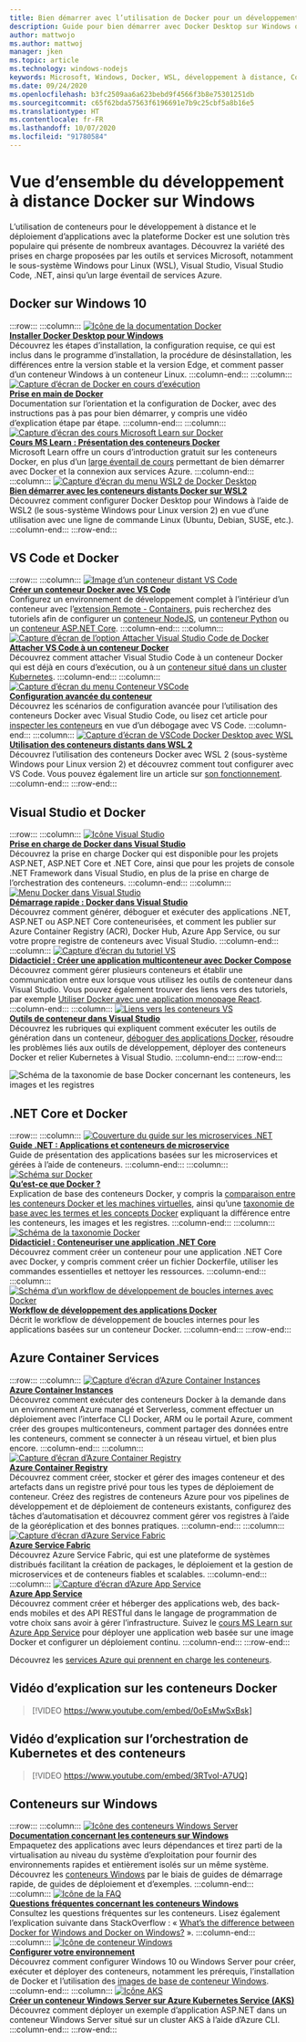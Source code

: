 ```yaml
---
title: Bien démarrer avec l’utilisation de Docker pour un développement à distance à l’aide de conteneurs
description: Guide pour bien démarrer avec Docker Desktop sur Windows ou WSL.
author: mattwojo
ms.author: mattwoj
manager: jken
ms.topic: article
ms.technology: windows-nodejs
keywords: Microsoft, Windows, Docker, WSL, développement à distance, Containers, Docker Desktop, comparaison entre Windows et WSL
ms.date: 09/24/2020
ms.openlocfilehash: b3fc2509aa6a623bebd9f4566f3b8e75301251db
ms.sourcegitcommit: c65f62bda57563f6196691e7b9c25cbf5a8b16e5
ms.translationtype: HT
ms.contentlocale: fr-FR
ms.lasthandoff: 10/07/2020
ms.locfileid: "91780584"
---
```

# <a name="overview-of-docker-remote-development-on-windows"></a>Vue d’ensemble du développement à distance Docker sur Windows

L’utilisation de conteneurs pour le développement à distance et le déploiement d’applications avec la plateforme Docker est une solution très populaire qui présente de nombreux avantages. Découvrez la variété des prises en charge proposées par les outils et services Microsoft, notamment le sous-système Windows pour Linux (WSL), Visual Studio, Visual Studio Code, .NET, ainsi qu’un large éventail de services Azure.

## <a name="docker-on-windows-10"></a>Docker sur Windows 10

:::row:::
    :::column:::
       [![Icône de la documentation Docker](../../images/docker-docs-icon.png)](https://docs.docker.com/docker-for-windows/install/)<br>
        **[Installer Docker Desktop pour Windows](https://docs.docker.com/docker-for-windows/install/)**<br>
        Découvrez les étapes d’installation, la configuration requise, ce qui est inclus dans le programme d’installation, la procédure de désinstallation, les différences entre la version stable et la version Edge, et comment passer d’un conteneur Windows à un conteneur Linux.
    :::column-end:::
    :::column:::
       [![Capture d’écran de Docker en cours d’exécution](../../images/docker-running-screenshot.png)](https://docs.docker.com/get-started/)<br>
        **[Prise en main de Docker](https://docs.docker.com/get-started/)**<br>
        Documentation sur l’orientation et la configuration de Docker, avec des instructions pas à pas pour bien démarrer, y compris une vidéo d’explication étape par étape.
    :::column-end:::
    :::column:::
       [![Capture d’écran des cours Microsoft Learn sur Docker](../../images/docker-learn-course.png)](/learn/modules/intro-to-docker-containers/)<br>
        **[Cours MS Learn : Présentation des conteneurs Docker](/learn/modules/intro-to-docker-containers/)**<br>
        Microsoft Learn offre un cours d’introduction gratuit sur les conteneurs Docker, en plus d’un [large éventail de cours](/learn/browse/?terms=docker) permettant de bien démarrer avec Docker et la connexion aux services Azure.
    :::column-end:::
    :::column:::
       [![Capture d’écran du menu WSL2 de Docker Desktop](../../images/docker-wsl2.png)](/windows/wsl/tutorials/wsl-containers)<br>
        **[Bien démarrer avec les conteneurs distants Docker sur WSL2](/windows/wsl/tutorials/wsl-containers)**<br>
        Découvrez comment configurer Docker Desktop pour Windows à l’aide de WSL2 (le sous-système Windows pour Linux version 2) en vue d’une utilisation avec une ligne de commande Linux (Ubuntu, Debian, SUSE, etc.).
    :::column-end:::
:::row-end:::

## <a name="vs-code-and-docker"></a>VS Code et Docker

:::row:::
    :::column:::
       [![Image d’un conteneur distant VS Code](../../images/vscode-remote-containers.png)](https://code.visualstudio.com/docs/remote/create-dev-container)<br>
        **[Créer un conteneur Docker avec VS Code](https://code.visualstudio.com/docs/remote/containers-tutorial)**<br>
        Configurez un environnement de développement complet à l’intérieur d’un conteneur avec l’[extension Remote - Containers](https://marketplace.visualstudio.com/items?itemName=ms-vscode-remote.remote-containers), puis recherchez des tutoriels afin de configurer un [conteneur NodeJS](https://code.visualstudio.com/docs/containers/quickstart-node), un [conteneur Python](https://code.visualstudio.com/docs/containers/quickstart-python) ou un [conteneur ASP.NET Core](https://code.visualstudio.com/docs/containers/quickstart-aspnet-core).
    :::column-end:::
    :::column:::
       [![Capture d’écran de l’option Attacher Visual Studio Code de Docker](../../images/vscode-attach-docker.png)](https://code.visualstudio.com/docs/remote/attach-container)<br>
        **[Attacher VS Code à un conteneur Docker](https://code.visualstudio.com/docs/remote/attach-container)**<br>
        Découvrez comment attacher Visual Studio Code à un conteneur Docker qui est déjà en cours d’exécution, ou à un [conteneur situé dans un cluster Kubernetes](https://code.visualstudio.com/docs/remote/attach-container#_attach-to-a-container-in-a-kubernetes-cluster).
    :::column-end:::
    :::column:::
       [![Capture d’écran du menu Conteneur VSCode](../../images/vscode-advanced-docker.png)](https://code.visualstudio.com/docs/remote/containers-advanced)<br>
        **[Configuration avancée du conteneur](https://code.visualstudio.com/docs/remote/containers-advanced)**<br>
        Découvrez les scénarios de configuration avancée pour l’utilisation des conteneurs Docker avec Visual Studio Code, ou lisez cet article pour [inspecter les conteneurs](https://code.visualstudio.com/blogs/2019/10/31/inspecting-containers) en vue d’un débogage avec VS Code.
    :::column-end:::
    :::column:::
       [![Capture d’écran de VSCode Docker Desktop avec WSL](../../images/vscode-docker-wsl.png)](https://code.visualstudio.com/blogs/2020/07/01/containers-wsl)<br>
        **[Utilisation des conteneurs distants dans WSL 2](https://code.visualstudio.com/blogs/2020/07/01/containers-wsl)**<br>
        Découvrez l’utilisation des conteneurs Docker avec WSL 2 (sous-système Windows pour Linux version 2) et découvrez comment tout configurer avec VS Code. Vous pouvez également lire un article sur [son fonctionnement](https://code.visualstudio.com/blogs/2020/03/02/docker-in-wsl2#_how-it-works).
    :::column-end:::
:::row-end:::

## <a name="visual-studio-and-docker"></a>Visual Studio et Docker

:::row:::
    :::column:::
       [![Icône Visual Studio](../../images/visualstudio.png)](/visualstudio/containers/overview#docker-support-in-visual-studio-1)<br>
        **[Prise en charge de Docker dans Visual Studio](/visualstudio/containers/overview#docker-support-in-visual-studio-1)**<br>
        Découvrez la prise en charge Docker qui est disponible pour les projets ASP.NET, ASP.NET Core et .NET Core, ainsi que pour les projets de console .NET Framework dans Visual Studio, en plus de la prise en charge de l’orchestration des conteneurs.
    :::column-end:::
    :::column:::
       [![Menu Docker dans Visual Studio](../../images/visualstudio-docker-menu.png)](/visualstudio/containers/container-tools)<br>
        **[Démarrage rapide : Docker dans Visual Studio](/visualstudio/containers/container-tools)**<br>
        Découvrez comment générer, déboguer et exécuter des applications .NET, ASP.NET ou ASP.NET Core conteneurisées, et comment les publier sur Azure Container Registry (ACR), Docker Hub, Azure App Service, ou sur votre propre registre de conteneurs avec Visual Studio.
    :::column-end:::
    :::column:::
       [![Capture d’écran du tutoriel VS](../../images/visualstudio-tutorial.png)](/visualstudio/containers/tutorial-multicontainer)<br>
        **[Didacticiel : Créer une application multiconteneur avec Docker Compose](/visualstudio/containers/tutorial-multicontainer)**<br>
        Découvrez comment gérer plusieurs conteneurs et établir une communication entre eux lorsque vous utilisez les outils de conteneur dans Visual Studio. Vous pouvez également trouver des liens vers des tutoriels, par exemple [Utiliser Docker avec une application monopage React](/visualstudio/containers/container-tools-react).
    :::column-end:::
    :::column:::
       [![Liens vers les conteneurs VS](../../images/visualstudio-container-links.png)](/visualstudio/containers)<br>
        **[Outils de conteneur dans Visual Studio](/visualstudio/containers)**<br>
        Découvrez les rubriques qui expliquent comment exécuter les outils de génération dans un conteneur, [déboguer des applications Docker](/visualstudio/containers/edit-and-refresh), résoudre les problèmes liés aux outils de développement, déployer des conteneurs Docker et relier Kubernetes à Visual Studio.
    :::column-end:::
:::row-end:::

![Schéma de la taxonomie de base Docker concernant les conteneurs, les images et les registres](../../images/taxonomy-of-docker-terms-and-concepts.png)

## <a name="net-core-and-docker"></a>.NET Core et Docker

:::row:::
    :::column:::
       [![Couverture du guide sur les microservices .NET](../../images/dotnet-microservice-guide.png)](/dotnet/architecture/microservices/)<br>
        **[Guide .NET : Applications et conteneurs de microservice](/dotnet/architecture/microservices/)**<br>
        Guide de présentation des applications basées sur les microservices et gérées à l’aide de conteneurs.
    :::column-end:::
    :::column:::
       [![Schéma sur Docker](../../images/dotnet-docker-infographic.png)](/dotnet/architecture/microservices/container-docker-introduction/docker-defined)<br>
        **[Qu’est-ce que Docker ?](/dotnet/architecture/microservices/container-docker-introduction/docker-defined)**<br>
        Explication de base des conteneurs Docker, y compris la [comparaison entre les conteneurs Docker et les machines virtuelles](/dotnet/architecture/microservices/container-docker-introduction/docker-defined#comparing-docker-containers-with-virtual-machines), ainsi qu’une [taxonomie de base avec les termes et les concepts Docker](/dotnet/architecture/microservices/container-docker-introduction/docker-containers-images-registries) expliquant la différence entre les conteneurs, les images et les registres.
    :::column-end:::
    :::column:::
       [![Schéma de la taxonomie Docker](../../images/taxonomy-of-docker-terms-and-concepts.png)](/dotnet/core/docker/build-container?tabs=windows)<br>
        **[Didacticiel : Conteneuriser une application .NET Core](/dotnet/core/docker/build-container?tabs=windows)**<br>
        Découvrez comment créer un conteneur pour une application .NET Core avec Docker, y compris comment créer un fichier Dockerfile, utiliser les commandes essentielles et nettoyer les ressources.
    :::column-end:::
    :::column:::
       [![Schéma d’un workflow de développement de boucles internes avec Docker](../../images/dotnet-docker-workflow.png)](/dotnet/architecture/microservices/docker-application-development-process/docker-app-development-workflow)<br>
        **[Workflow de développement des applications Docker](/dotnet/architecture/microservices/docker-application-development-process/docker-app-development-workflow)**<br>
        Décrit le workflow de développement de boucles internes pour les applications basées sur un conteneur Docker.
    :::column-end:::
:::row-end:::

## <a name="azure-container-services"></a>Azure Container Services

:::row:::
    :::column:::
       [![Capture d’écran d’Azure Container Instances](../../images/azure-container-instances.png)](/azure/container-instances/)<br>
        **[Azure Container Instances](/azure/container-instances/)**<br>
        Découvrez comment exécuter des conteneurs Docker à la demande dans un environnement Azure managé et Serverless, comment effectuer un déploiement avec l’interface CLI Docker, ARM ou le portail Azure, comment créer des groupes multiconteneurs, comment partager des données entre les conteneurs, comment se connecter à un réseau virtuel, et bien plus encore.
    :::column-end:::
    :::column:::
       [![Capture d’écran d’Azure Container Registry](../../images/azure-container-registry-icon.png)](/azure/container-registry)<br>
        **[Azure Container Registry](/azure/container-registry)**<br>
        Découvrez comment créer, stocker et gérer des images conteneur et des artefacts dans un registre privé pour tous les types de déploiement de conteneur. Créez des registres de conteneurs Azure pour vos pipelines de développement et de déploiement de conteneurs existants, configurez des tâches d’automatisation et découvrez comment gérer vos registres à l’aide de la géoréplication et des bonnes pratiques.
    :::column-end:::
    :::column:::
       [![Capture d’écran d’Azure Service Fabric](../../images/azure-service-fabric.png)](/azure/service-fabric)<br>
        **[Azure Service Fabric](/azure/service-fabric)**<br>
        Découvrez Azure Service Fabric, qui est une plateforme de systèmes distribués facilitant la création de packages, le déploiement et la gestion de microservices et de conteneurs fiables et scalables.
    :::column-end:::
    :::column:::
       [![Capture d’écran d’Azure App Service](../../images/azure-app-service.png)](/azure/app-service)<br>
        **[Azure App Service](/azure/app-service)**<br>
        Découvrez comment créer et héberger des applications web, des back-ends mobiles et des API RESTful dans le langage de programmation de votre choix sans avoir à gérer l’infrastructure. Suivez le [cours MS Learn sur Azure App Service](/learn/modules/deploy-run-container-app-service) pour déployer une application web basée sur une image Docker et configurer un déploiement continu.
    :::column-end:::
:::row-end:::

Découvrez les [services Azure qui prennent en charge les conteneurs](https://azure.microsoft.com/overview/containers/).

## <a name="docker-containers-explainer-video"></a>Vidéo d’explication sur les conteneurs Docker

> [!VIDEO https://www.youtube.com/embed/0oEsMwSxBsk]

## <a name="kubernetes-and-container-orchestration-explainer-video"></a>Vidéo d’explication sur l’orchestration de Kubernetes et des conteneurs

> [!VIDEO https://www.youtube.com/embed/3RTvoI-A7UQ]

## <a name="containers-on-windows"></a>Conteneurs sur Windows

:::row:::
    :::column:::
       [![Icône des conteneurs Windows Server](../../images/windows-server-containers.png)](/virtualization/windowscontainers)<br>
        **[Documentation concernant les conteneurs sur Windows](/virtualization/windowscontainers)**<br>
        Empaquetez des applications avec leurs dépendances et tirez parti de la virtualisation au niveau du système d’exploitation pour fournir des environnements rapides et entièrement isolés sur un même système. Découvrez les [conteneurs Windows](/virtualization/windowscontainers/about) par le biais de guides de démarrage rapide, de guides de déploiement et d’exemples.
    :::column-end:::
    :::column:::
       [![Icône de la FAQ](../../images/faq.png)](/virtualization/windowscontainers/about/faq)<br>
        **[Questions fréquentes concernant les conteneurs Windows](/virtualization/windowscontainers/about/faq)**<br>
        Consultez les questions fréquentes sur les conteneurs. Lisez également l’explication suivante dans StackOverflow : « [What’s the difference between Docker for Windows and Docker on Windows?](https://stackoverflow.com/questions/38464724/whats-the-difference-between-docker-for-windows-and-docker-on-windows/40320748) ».
    :::column-end:::
    :::column:::
       [![Icône de conteneur Windows](../../images/windows-container.png)](/virtualization/windowscontainers/quick-start/set-up-environment?tabs=Windows-10-Client)<br>
        **[Configurer votre environnement](/virtualization/windowscontainers/quick-start/set-up-environment?tabs=Windows-10-Client)**<br>
        Découvrez comment configurer Windows 10 ou Windows Server pour créer, exécuter et déployer des conteneurs, notamment les prérequis, l’installation de Docker et l’utilisation des [images de base de conteneur Windows](/virtualization/windowscontainers/manage-containers/container-base-images).
    :::column-end:::
    :::column:::
       [![Icône AKS](../../images/kubernettes.png)](/azure/aks/windows-container-cli)<br>
        **[Créer un conteneur Windows Server sur Azure Kubernetes Service (AKS)](/azure/aks/windows-container-cli)**<br>
        Découvrez comment déployer un exemple d’application ASP.NET dans un conteneur Windows Server situé sur un cluster AKS à l’aide d’Azure CLI.
    :::column-end:::
:::row-end:::
